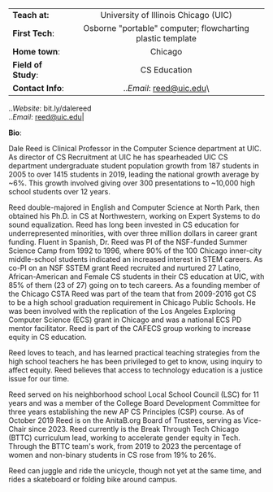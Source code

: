 
<!--
**dalefreed/dalefreed** is a ✨ _special_ ✨ repository because its `README.md` (this file) appears on your GitHub profile.

-->
|   |   |
| :------------- |:-------------:|
| **Teach at:**  | University of Illinois Chicago (UIC)| 
| **First Tech**:| Osborne "portable" computer; flowcharting plastic template| 
| **Home town**: | Chicago | 
| **Field of Study**:| CS Education|
| **Contact Info**: |..*Email*: reed@uic.edu\
..*Website*: bit.ly/dalereed\
..*Email*: reed@uic.edu|

**Bio**:

Dale Reed is Clinical Professor in the Computer Science department at UIC.  As director of CS Recruitment at UIC he has spearheaded UIC CS department undergraduate student population growth from 187 students in 2005 to over 1415 students in 2019, leading the national growth average by ~6%.  This growth involved giving over 300 presentations to ~10,000 high school students over 12 years.

Reed double-majored in English and Computer Science at North Park, then obtained his Ph.D. in CS at Northwestern, working on Expert Systems to do sound equalization.  Reed has long been invested in CS education for underrepresented minorities, with over three million dollars in career grant funding.  Fluent in Spanish, Dr. Reed was PI of the NSF-funded Summer Science Camp from 1992 to 1996, where 90% of the 100 Chicago inner-city middle-school students indicated an increased interest in STEM careers. As co-PI on an NSF SSTEM grant Reed recruited and nurtured 27 Latino, African-American and Female CS students in their CS education at UIC, with 85% of them (23 of 27) going on to tech careers. As a founding member of the Chicago CSTA Reed was part of the team that from 2009-2016 got CS to be a high school graduation requirement in Chicago Public Schools. He was been involved with the replication of the Los Angeles Exploring Computer Science (ECS) grant in Chicago and was a national ECS PD mentor facilitator.  Reed is part of the CAFECS group working to increase equity in CS education. 

Reed loves to teach, and has learned practical teaching strategies from the high school teachers he has been privileged to get to know, using inquiry to affect equity.  Reed believes that access to technology education is a justice issue for our time.

Reed served on his neighborhood school Local School Council (LSC) for 11 years and was a member of the College Board Development Committee for three years establishing the new AP CS Principles (CSP) course. As of October 2019 Reed is on the AnitaB.org Board of Trustees, serving as Vice-Chair since 2023.  Reed currently is the Break Through Tech Chicago (BTTC) curriculum lead, working to accelerate gender equity in Tech.  Through the BTTC team's work, from 2019 to 2023 the percentage of women and non-binary students in CS rose from 19% to 26%.

Reed can juggle and ride the unicycle, though not yet at the same time, and rides a skateboard or folding bike around campus.


